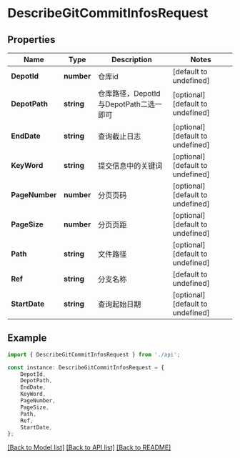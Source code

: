 # DescribeGitCommitInfosRequest


## Properties

Name | Type | Description | Notes
------------ | ------------- | ------------- | -------------
**DepotId** | **number** | 仓库id | [default to undefined]
**DepotPath** | **string** | 仓库路径，DepotId与DepotPath二选一即可 | [optional] [default to undefined]
**EndDate** | **string** | 查询截止日志 | [optional] [default to undefined]
**KeyWord** | **string** | 提交信息中的关键词 | [optional] [default to undefined]
**PageNumber** | **number** | 分页页码 | [optional] [default to undefined]
**PageSize** | **number** | 分页页距 | [optional] [default to undefined]
**Path** | **string** | 文件路径 | [optional] [default to undefined]
**Ref** | **string** | 分支名称 | [default to undefined]
**StartDate** | **string** | 查询起始日期 | [optional] [default to undefined]

## Example

```typescript
import { DescribeGitCommitInfosRequest } from './api';

const instance: DescribeGitCommitInfosRequest = {
    DepotId,
    DepotPath,
    EndDate,
    KeyWord,
    PageNumber,
    PageSize,
    Path,
    Ref,
    StartDate,
};
```

[[Back to Model list]](../README.md#documentation-for-models) [[Back to API list]](../README.md#documentation-for-api-endpoints) [[Back to README]](../README.md)
